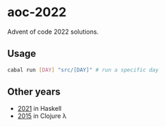 # aoc-2022

Advent of code 2022 solutions.

## Usage
```sh
cabal run [DAY] "src/[DAY]" # run a specific day
```

## Other years
- [2021](https://github.com/japiirainen/aoc-2021/) in Haskell
- [2015](https://github.com/japiirainen/aoc-2015/) in Clojure λ
